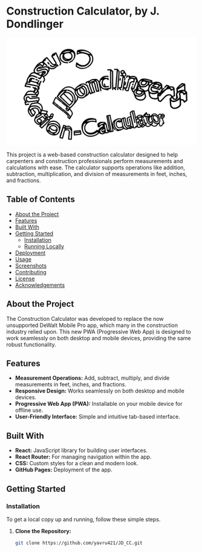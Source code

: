 # Construction Calculator, by J. Dondlinger

![Construction Calculator Logo](src/logo.svg)

This project is a web-based construction calculator designed to help carpenters and construction professionals perform measurements and calculations with ease. The calculator supports operations like addition, subtraction, multiplication, and division of measurements in feet, inches, and fractions.

## Table of Contents

- [About the Project](#about-the-project)
- [Features](#features)
- [Built With](#built-with)
- [Getting Started](#getting-started)
  - [Installation](#installation)
  - [Running Locally](#running-locally)
- [Deployment](#deployment)
- [Usage](#usage)
- [Screenshots](#screenshots)
- [Contributing](#contributing)
- [License](#license)
- [Acknowledgements](#acknowledgements)

## About the Project

The Construction Calculator was developed to replace the now unsupported DeWalt Mobile Pro app, which many in the construction industry relied upon. This new PWA (Progressive Web App) is designed to work seamlessly on both desktop and mobile devices, providing the same robust functionality.

## Features

- **Measurement Operations:** Add, subtract, multiply, and divide measurements in feet, inches, and fractions.
- **Responsive Design:** Works seamlessly on both desktop and mobile devices.
- **Progressive Web App (PWA):** Installable on your mobile device for offline use.
- **User-Friendly Interface:** Simple and intuitive tab-based interface.

## Built With

- **React:** JavaScript library for building user interfaces.
- **React Router:** For managing navigation within the app.
- **CSS:** Custom styles for a clean and modern look.
- **GitHub Pages:** Deployment of the app.

## Getting Started

### Installation

To get a local copy up and running, follow these simple steps.

1. **Clone the Repository:**
   ```bash
   git clone https://github.com/yavru421/JD_CC.git
